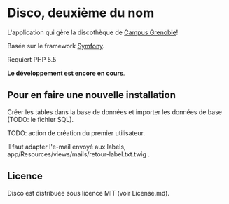 # Disco, deuxième du nom

L'application qui gère la discothèque de [Campus Grenoble](http://campusgrenoble.org)!

Basée sur le framework [Symfony](http://symfony.com/).

Requiert PHP 5.5

**Le développement est encore en cours**.

## Pour en faire une nouvelle installation

Créer les tables dans la base de données et importer les données de base (TODO: le fichier SQL).

TODO: action de création du premier utilisateur.

Il faut adapter l'e-mail envoyé aux labels, app/Resources/views/mails/retour-label.txt.twig .

## Licence

Disco est distribuée sous licence MIT (voir License.md).

